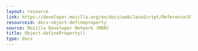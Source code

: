 ```yaml
---
layout: resource
link: https://developer.mozilla.org/en/docs/web/JavaScript/Reference/Global_Objects/Object/defineProperty
resourceid: docs-object-defineproperty
source: Mozilla Developer Network (MDN)
title: Object.defineProperty()
type: docs
---
```


